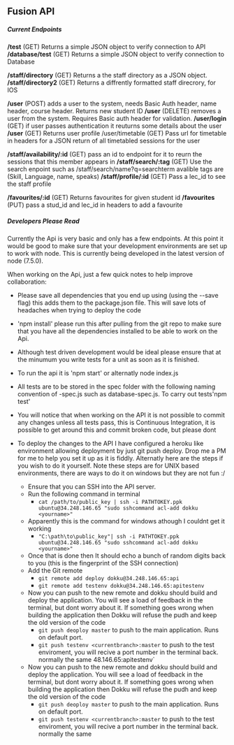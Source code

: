 ## Fusion API

##### Current Endpoints
 **/test** (GET) Returns a simple JSON object to verify connection to API
 **/database/test** (GET) Returns a simple JSON object to verify connection to Database

**/staff/directory** (GET) Returns a the staff directory as a JSON object.
**/staff/directory2** (GET) Returns a diffrently formatted staff direcrory, for IOS

**/user** (POST) adds a user to the system, needs Basic Auth header, name header, course header. Returns new student ID
**/user** (DELETE) removes a user from the system. Requires Basic auth header for validation.
**/user/login** (GET) if user passes authentication it reuturns some details about the user
**/user** (GET) Returns user profile /user/timetable (GET) Pass url for timetable in headers for a JSON return of all timetabled sessions for the user

**/staff/availability/:id** (GET) pass an id to endpoint for it to reurn the sessions that this member appears in
**/staff/search/:tag** (GET) Use the search enpoint such as /staff/search/name?q=searchterm avalible tags are (Skill, Language, name, speaks)
**/staff/profile/:id** (GET) Pass a lec_id to see the staff profile

**/favourites/:id** (GET) Returns favourites for given student id
**/favourites** (PUT) pass a stud_id and lec_id in headers to add a favourite
##### Developers Please Read

Currently the Api is very basic and only has a few endpoints. At this point it would be good to make sure that your development environments are set up to work with node. This is currently being developed in the latest version of node (7.5.0).

When working on the Api, just a few quick notes to help improve collaboration:

- Please save all dependencies that you end up using (using the --save flag) this adds them to the package.json file. This will save lots of headaches when trying to deploy the code

- 'npm install' please run this after pulling from the git repo to make sure that you have all the dependencies installed to be able to work on the Api.

- Although test driven development would be ideal please ensure that at the minumum you write tests for a unit as soon as it is finished.

- To run the api it is 'npm start' or alternatly node index.js
- All tests are to be stored in the spec folder with the following naming convention of <uni-name>-spec.js such as database-spec.js. To carry out tests'npm test'

- You will notice that when working on the API it is not possible to commit any changes unless all tests pass, this is Continuous Integration, it is possible to get around this and commit broken code, but please dont

- To deploy the changes to the API I have configured a heroku like environment allowing deployment by just git push deploy. Drop me a PM for me to help you set it up as it is fiddly. Alternatly here are the steps if you wish to do it yourself. Note these steps are for UNIX based environments, there are ways to do it on windows but they are not fun :/
    - Ensure that you can SSH into the API server.
    - Run the following command in terminal
        - `cat /path/to/public_key | ssh -i PATHTOKEY.ppk ubuntu@34.248.146.65 "sudo sshcommand acl-add dokku <yourname>"`
     - Apparently this is the command for windows athough I couldnt get it working
        - `"C:\path\to\public_key"| ssh -i PATHTOKEY.ppk ubuntu@34.248.146.65 "sudo sshcommand acl-add dokku <yourname>"`
    - Once that is done then It should echo a bunch of random digits back to you (this is the fingerprint of the SSH connection)
    - Add the Git remote
        - `git remote add deploy dokku@34.248.146.65:api`
        - `git remote add testenv dokku@34.248.146.65:apitestenv`
    - Now you can push to the new remote and dokku should build and deploy the application. You will see a load of feedback in the terminal, but dont worry about it. If something goes wrong when building the application then Dokku will refuse the pudh and keep the old version of the code
        -  `git push deoploy master`  to push to the main application. Runs on default port.
        -  `git push testenv <currentbranch>:master` to push to the test enviroment, you will recive a port number in the terminal back. normally the same
48.146.65:apitestenv`
    - Now you can push to the new remote and dokku should build and deploy the application. You will see a load of feedback in the terminal, but dont worry about it. If something goes wrong when building the application then Dokku will refuse the pudh and keep the old version of the code
        -  `git push deoploy master`  to push to the main application. Runs on default port.
        -  `git push testenv <currentbranch>:master` to push to the test enviroment, you will recive a port number in the terminal back. normally the same
